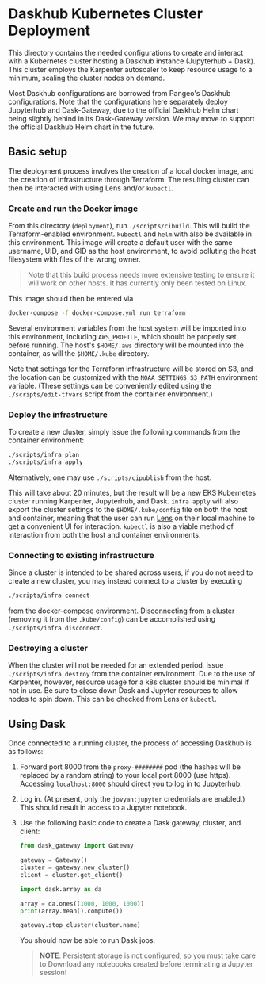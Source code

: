 # Daskhub Kubernetes Cluster Deployment

This directory contains the needed configurations to create and interact with a Kubernetes cluster hosting a Daskhub instance (Jupyterhub + Dask).  This cluster employs the Karpenter autoscaler to keep resource usage to a minimum, scaling the cluster nodes on demand.

Most Daskhub configurations are borrowed from Pangeo's Daskhub configurations.  Note that the configurations here separately deploy Jupyterhub and Dask-Gateway, due to the official Daskhub Helm chart being slightly behind in its Dask-Gateway version.  We may move to support the official Daskhub Helm chart in the future.

## Basic setup

The deployment process involves the creation of a local docker image, and the creation of infrastructure through Terraform.  The resulting cluster can then be interacted with using Lens and/or `kubectl`.

### Create and run the Docker image

From this directory (`deployment`), run `./scripts/cibuild`.  This will build the Terraform-enabled environment.  `kubectl` and `helm` with also be available in this environment.  This image will create a default user with the same username, UID, and GID as the host environment, to avoid polluting the host filesystem with files of the wrong owner.

> Note that this build process needs more extensive testing to ensure it will work on other hosts.  It has currently only been tested on Linux.

This image should then be entered via
```bash
docker-compose -f docker-compose.yml run terraform
```
Several environment variables from the host system will be imported into this environment, including `AWS_PROFILE`, which should be properly set before running.  The host's `$HOME/.aws` directory will be mounted into the container, as will the `$HOME/.kube` directory.

Note that settings for the Terraform infrastructure will be stored on S3, and the location can be customized with the `NOAA_SETTINGS_S3_PATH` environment variable.  (These settings can be conveniently edited using the `./scripts/edit-tfvars` script from the container environment.)

### Deploy the infrastructure

To create a new cluster, simply issue the following commands from the container environment:
```bash
./scripts/infra plan
./scripts/infra apply
```
Alternatively, one may use `./scripts/cipublish` from the host.

This will take about 20 minutes, but the result will be a new EKS Kubernetes cluster running Karpenter, Jupyterhub, and Dask.  `infra apply` will also export the cluster settings to the `$HOME/.kube/config` file on both the host and container, meaning that the user can run [Lens](https://k8slens.dev/) on their local machine to get a convenient UI for interaction.  `kubectl` is also a viable method of interaction from both the host and container environments.

### Connecting to existing infrastructure

Since a cluster is intended to be shared across users, if you do not need to create a new cluster, you may instead connect to a cluster by executing
```bash
./scripts/infra connect
```
from the docker-compose environment.  Disconnecting from a cluster (removing it from the `.kube/config`) can be accomplished using `./scripts/infra disconnect`.

### Destroying a cluster

When the cluster will not be needed for an extended period, issue `./scripts/infra destroy` from the container environment.  Due to the use of Karpenter, however, resource usage for a k8s cluster should be minimal if not in use.  Be sure to close down Dask and Jupyter resources to allow nodes to spin down.  This can be checked from Lens or `kubectl`.

## Using Dask

Once connected to a running cluster, the process of accessing Daskhub is as follows:

1. Forward port 8000 from the `proxy-########` pod (the hashes will be replaced by a random string) to your local port 8000 (use https).  Accessing `localhost:8000` should direct you to log in to Jupyterhub.

2. Log in.  (At present, only the `jovyan:jupyter` credentials are enabled.)  This should result in access to a Jupyter notebook.

3. Use the following basic code to create a Dask gateway, cluster, and client:
   ```python
   from dask_gateway import Gateway

   gateway = Gateway()
   cluster = gateway.new_cluster()
   client = cluster.get_client()

   import dask.array as da

   array = da.ones((1000, 1000, 1000))
   print(array.mean().compute())

   gateway.stop_cluster(cluster.name)
   ```
   You should now be able to run Dask jobs.

   > **NOTE**: Persistent storage is not configured, so you must take care to Download any notebooks created before terminating a Jupyter session!
